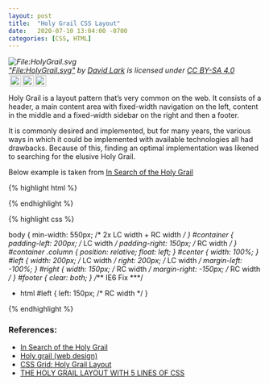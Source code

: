 ```yaml
---
layout: post
title:  "Holy Grail CSS Layout"
date:   2020-07-10 13:04:00 -0700
categories: [CSS, HTML]
---
```


<p style="font-size: 0.9rem;font-style: italic;"><img style="display: block;" src="https://upload.wikimedia.org/wikipedia/commons/a/ad/HolyGrail.svg" alt="File:HolyGrail.svg"><a href="https://commons.wikimedia.org/w/index.php?curid=42413988">"File:HolyGrail.svg"</a><span> by <a href="https://commons.wikimedia.org/w/index.php?title=User:Davidlark&action=edit&redlink=1">David Lark</a></span> is licensed under <a href="https://creativecommons.org/licenses/by-sa/4.0?ref=ccsearch&atype=html" style="margin-right: 5px;">CC BY-SA 4.0</a><a href="https://creativecommons.org/licenses/by-sa/4.0?ref=ccsearch&atype=html" target="_blank" rel="noopener noreferrer" style="display: inline-block;white-space: none;margin-top: 2px;margin-left: 3px;height: 22px !important;"><img style="height: inherit;margin-right: 3px;display: inline-block;" src="https://search.creativecommons.org/static/img/cc_icon.svg" /><img style="height: inherit;margin-right: 3px;display: inline-block;" src="https://search.creativecommons.org/static/img/cc-by_icon.svg" /><img style="height: inherit;margin-right: 3px;display: inline-block;" src="https://search.creativecommons.org/static/img/cc-sa_icon.svg" /></a></p>

Holy Grail is a layout pattern that’s very common on the web. 
It consists of a header, a main content area with fixed-width navigation on the left,
content in the middle and a fixed-width sidebar on the right and then a footer.

It is commonly desired and implemented, but for many years, 
the various ways in which it could be implemented with available technologies all had drawbacks. 
Because of this, finding an optimal implementation was likened to searching for the elusive Holy Grail.

Below example is taken from [In Search of the Holy Grail](https://alistapart.com/article/holygrail/)

{% highlight html %}
<div id="header"></div><div id="container">
  <div id="center" class="column"></div>
  <div id="left" class="column"></div>
  <div id="right" class="column"></div></div><div id="footer"></div>
{% endhighlight %}

{% highlight css %}

body {
  min-width: 550px;      /* 2x LC width + RC width */
}
#container {
  padding-left: 200px;   /* LC width */
  padding-right: 150px;  /* RC width */
}
#container .column {
  position: relative;
  float: left;
}
#center {
  width: 100%;
}
#left {
  width: 200px;          /* LC width */
  right: 200px;          /* LC width */
  margin-left: -100%;
}
#right {
  width: 150px;          /* RC width */
  margin-right: -150px;  /* RC width */
}
#footer {
  clear: both;
}
/*** IE6 Fix ***/
* html #left {
  left: 150px;           /* RC width */
}

{% endhighlight %}

### References:
- [In Search of the Holy Grail](https://alistapart.com/article/holygrail/)
- [Holy grail (web design)](https://en.wikipedia.org/wiki/Holy_grail_(web_design))
- [CSS Grid: Holy Grail Layout](https://alligator.io/css/css-grid-holy-grail-layout/)
- [THE HOLY GRAIL LAYOUT WITH 5 LINES OF CSS](https://css-tricks.com/books/fundamental-css-tactics/holy-grail-layout-5-lines-css/)